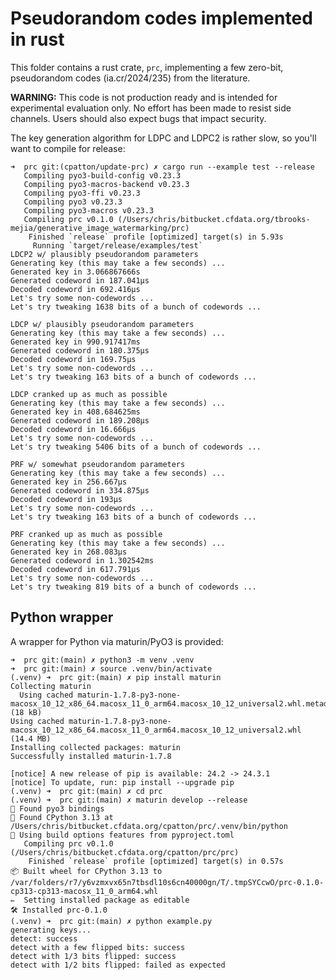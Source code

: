 # Pseudorandom codes implemented in rust

This folder contains a rust crate, `prc`, implementing a few zero-bit,
pseudorandom codes (ia.cr/2024/235) from the literature.

**WARNING:** This code is not production ready and is intended for experimental
evaluation only. No effort has been made to resist side channels. Users should
also expect bugs that impact security.

The key generation algorithm for LDPC and LDPC2 is rather slow, so you'll want
to compile for release:

```
➜  prc git:(cpatton/update-prc) ✗ cargo run --example test --release
   Compiling pyo3-build-config v0.23.3
   Compiling pyo3-macros-backend v0.23.3
   Compiling pyo3-ffi v0.23.3
   Compiling pyo3 v0.23.3
   Compiling pyo3-macros v0.23.3
   Compiling prc v0.1.0 (/Users/chris/bitbucket.cfdata.org/tbrooks-mejia/generative_image_watermarking/prc)
    Finished `release` profile [optimized] target(s) in 5.93s
     Running `target/release/examples/test`
LDCP2 w/ plausibly pseudorandom parameters
Generating key (this may take a few seconds) ...
Generated key in 3.066867666s
Generated codeword in 187.041µs
Decoded codeword in 692.416µs
Let's try some non-codewords ...
Let's try tweaking 1638 bits of a bunch of codewords ...

LDCP w/ plausibly pseudorandom parameters
Generating key (this may take a few seconds) ...
Generated key in 990.917417ms
Generated codeword in 180.375µs
Decoded codeword in 169.75µs
Let's try some non-codewords ...
Let's try tweaking 163 bits of a bunch of codewords ...

LDCP cranked up as much as possible
Generating key (this may take a few seconds) ...
Generated key in 408.684625ms
Generated codeword in 189.208µs
Decoded codeword in 16.666µs
Let's try some non-codewords ...
Let's try tweaking 5406 bits of a bunch of codewords ...

PRF w/ somewhat pseudorandom parameters
Generating key (this may take a few seconds) ...
Generated key in 256.667µs
Generated codeword in 334.875µs
Decoded codeword in 193µs
Let's try some non-codewords ...
Let's try tweaking 163 bits of a bunch of codewords ...

PRF cranked up as much as possible
Generating key (this may take a few seconds) ...
Generated key in 268.083µs
Generated codeword in 1.302542ms
Decoded codeword in 617.791µs
Let's try some non-codewords ...
Let's try tweaking 819 bits of a bunch of codewords ...
```

## Python wrapper

A wrapper for Python via maturin/PyO3 is provided:

```
➜  prc git:(main) ✗ python3 -m venv .venv
➜  prc git:(main) ✗ source .venv/bin/activate
(.venv) ➜  prc git:(main) ✗ pip install maturin
Collecting maturin
  Using cached maturin-1.7.8-py3-none-macosx_10_12_x86_64.macosx_11_0_arm64.macosx_10_12_universal2.whl.metadata (18 kB)
Using cached maturin-1.7.8-py3-none-macosx_10_12_x86_64.macosx_11_0_arm64.macosx_10_12_universal2.whl (14.4 MB)
Installing collected packages: maturin
Successfully installed maturin-1.7.8

[notice] A new release of pip is available: 24.2 -> 24.3.1
[notice] To update, run: pip install --upgrade pip
(.venv) ➜  prc git:(main) ✗ cd prc
(.venv) ➜  prc git:(main) ✗ maturin develop --release
🔗 Found pyo3 bindings
🐍 Found CPython 3.13 at /Users/chris/bitbucket.cfdata.org/cpatton/prc/.venv/bin/python
📡 Using build options features from pyproject.toml
   Compiling prc v0.1.0 (/Users/chris/bitbucket.cfdata.org/cpatton/prc/prc)
    Finished `release` profile [optimized] target(s) in 0.57s
📦 Built wheel for CPython 3.13 to /var/folders/r7/y6vzmxvx65n7tbsdl10s6cn40000gn/T/.tmpSYCcwO/prc-0.1.0-cp313-cp313-macosx_11_0_arm64.whl
✏️  Setting installed package as editable
🛠 Installed prc-0.1.0
(.venv) ➜  prc git:(main) ✗ python example.py
generating keys...
detect: success
detect with a few flipped bits: success
detect with 1/3 bits flipped: success
detect with 1/2 bits flipped: failed as expected
```
